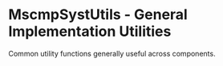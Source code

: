 # MscmpSystUtils - General Implementation Utilities

Common utility functions generally useful across components.

